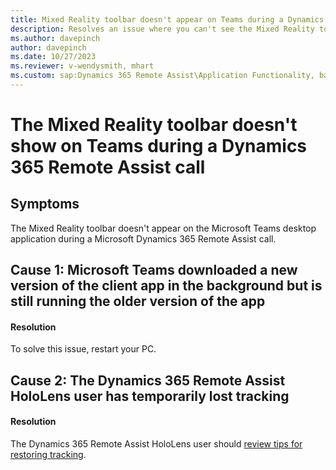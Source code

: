 ```yaml
---
title: Mixed Reality toolbar doesn't appear on Teams during a Dynamics 365 Remote Assist call
description: Resolves an issue where you can't see the Mixed Reality toolbar on the Microsoft Teams desktop during a Microsoft Dynamics 365 Remote Assist call.
ms.author: davepinch
author: davepinch
ms.date: 10/27/2023
ms.reviewer: v-wendysmith, mhart
ms.custom: sap:Dynamics 365 Remote Assist\Application Functionality, bap-template
---
```

# The Mixed Reality toolbar doesn't show on Teams during a Dynamics 365 Remote Assist call

## Symptoms

The Mixed Reality toolbar doesn't appear on the Microsoft Teams desktop application during a Microsoft Dynamics 365 Remote Assist call.

## Cause 1: Microsoft Teams downloaded a new version of the client app in the background but is still running the older version of the app

#### Resolution

To solve this issue, restart your PC.

## Cause 2: The Dynamics 365 Remote Assist HoloLens user has temporarily lost tracking

#### Resolution

The Dynamics 365 Remote Assist HoloLens user should [review tips for restoring tracking](/dynamics365/mixed-reality/remote-assist/mobile-app/mobile-tutorial#what-happens-if-the-app-loses-tracking).
